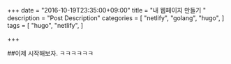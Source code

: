 +++
date = "2016-10-19T23:35:00+09:00"
title = "내 웹페이지 만들기 "
description = "Post Description"
categories = [
    "netlify",
    "golang",
    "hugo",
]
tags = [
    "hugo",
    "netlify",
]

+++

##이제 시작해보자.
ㅋㅋㅋㅋㅋㅋ
